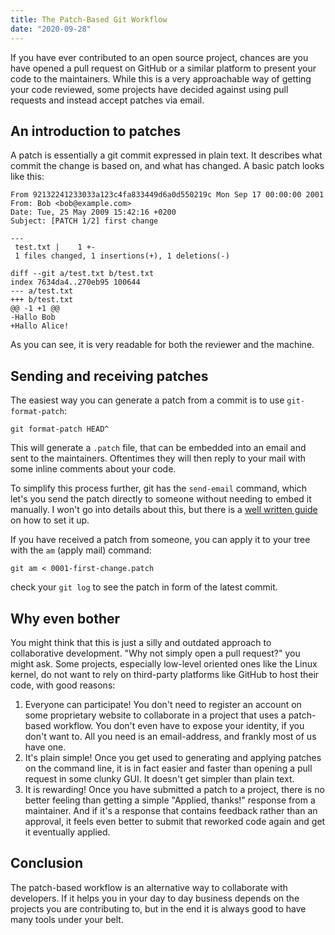 ```yaml
---
title: The Patch-Based Git Workflow
date: "2020-09-28"
---
```


If you have ever contributed to an open source project, chances are you have opened a pull request on GitHub or a similar platform to present your code to the maintainers. While this is a very approachable way of getting your code reviewed, some projects have decided against using pull requests and instead accept patches via email.

## An introduction to patches

A patch is essentially a git commit expressed in plain text. It describes what commit the change is based on, and what has changed. A basic patch looks like this:

```
From 92132241233033a123c4fa833449d6a0d550219c Mon Sep 17 00:00:00 2001
From: Bob <bob@example.com>
Date: Tue, 25 May 2009 15:42:16 +0200
Subject: [PATCH 1/2] first change

---
 test.txt |    1 +-
 1 files changed, 1 insertions(+), 1 deletions(-)

diff --git a/test.txt b/test.txt
index 7634da4..270eb95 100644
--- a/test.txt
+++ b/test.txt
@@ -1 +1 @@
-Hallo Bob
+Hallo Alice!
```

As you can see, it is very readable for both the reviewer and the machine.

## Sending and receiving patches

The easiest way you can generate a patch from a commit is to use `git-format-patch`:

```
git format-patch HEAD^
```

This will generate a `.patch` file, that can be embedded into an email and sent to the maintainers. Oftentimes they will then reply to your mail with some inline comments about your code.

To simplify this process further, git has the `send-email` command, which let's you send the patch directly to someone without needing to embed it manually. I won't go into details about this, but there is a [well written guide](https://git-send-email.io/) on how to set it up.

If you have received a patch from someone, you can apply it to your tree with the `am` (apply mail) command:

```
git am < 0001-first-change.patch
```

check your `git log` to see the patch in form of the latest commit.

## Why even bother

You might think that this is just a silly and outdated approach to collaborative development. "Why not simply open a pull request?" you might ask. Some projects, especially low-level oriented ones like the Linux kernel, do not want to rely on third-party platforms like GitHub to host their code, with good reasons:

1. Everyone can participate! You don't need to register an account on some proprietary website to collaborate in a project that uses a patch-based workflow. You don't even have to expose your identity, if you don't want to. All you need is an email-address, and frankly most of us have one.
2. It's plain simple! Once you get used to generating and applying patches on the command line, it is in fact easier and faster than opening a pull request in some clunky GUI. It doesn't get simpler than plain text.
3. It is rewarding! Once you have submitted a patch to a project, there is no better feeling than getting a simple "Applied, thanks!" response from a maintainer. And if it's a response that contains feedback rather than an approval, it feels even better to submit that reworked code again and get it eventually applied.

## Conclusion

The patch-based workflow is an alternative way to collaborate with developers. If it helps you in your day to day business depends on the projects you are contributing to, but in the end it is always good to have many tools under your belt.
